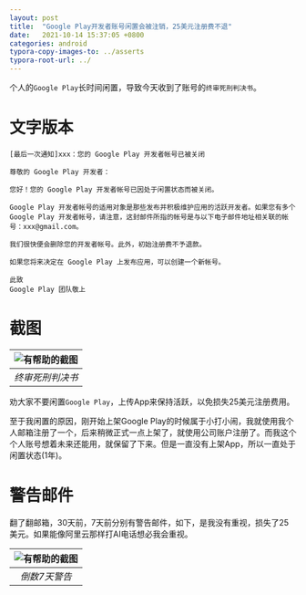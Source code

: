 ```yaml
---
layout: post
title:  "Google Play开发者账号闲置会被注销，25美元注册费不退"
date:   2021-10-14 15:37:05 +0800
categories: android
typora-copy-images-to: ../asserts
typora-root-url: ../
---
```


个人的`Google Play`长时间闲置，导致今天收到了账号的`终审死刑判决书`。

# 文字版本
```
[最后一次通知]xxx：您的 Google Play 开发者帐号已被关闭

尊敬的 Google Play 开发者：

您好！您的 Google Play 开发者帐号已因处于闲置状态而被关闭。

Google Play 开发者帐号的适用对象是那些发布并积极维护应用的活跃开发者。如果您有多个 Google Play 开发者帐号，请注意，这封邮件所指的帐号是与以下电子邮件地址相关联的帐号：xxx@gmail.com。

我们很快便会删除您的开发者帐号。此外，初始注册费不予退款。

如果您将来决定在 Google Play 上发布应用，可以创建一个新帐号。

此致
Google Play 团队敬上
```

# 截图

| ![有帮助的截图](/assets/Selection_281.png) | 
|:--:| 
| *终审死刑判决书* |

劝大家不要闲置`Google Play`，上传App来保持活跃，以免损失25美元注册费用。

至于我闲置的原因，刚开始上架Google Play的时候属于小打小闹，我就使用我个人邮箱注册了一个，后来稍微正式一点上架了，就使用公司账户注册了。而我这个个人账号想着未来还能用，就保留了下来。但是一直没有上架App，所以一直处于闲置状态(1年)。

# 警告邮件
翻了翻邮箱，30天前，7天前分别有警告邮件，如下，是我没有重视，损失了25美元。如果能像阿里云那样打AI电话想必我会重视。

| ![有帮助的截图](/assets/Selection_280.png) | 
|:--:| 
| *倒数7天警告* |
